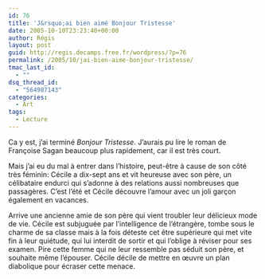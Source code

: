 ```yaml
---
id: 76
title: 'J&rsquo;ai bien aimé Bonjour Tristesse'
date: 2005-10-10T23:23:40+00:00
author: Régis
layout: post
guid: http://regis.decamps.free.fr/wordpress/?p=76
permalink: /2005/10/jai-bien-aime-bonjour-tristesse/
tmac_last_id:
  - ""
dsq_thread_id:
  - "564987143"
categories:
  - Art
tags:
  - Lecture
---
```

Ca y est, j&rsquo;ai terminé _Bonjour Tristesse_. J&rsquo;aurais pu lire le roman de Françoise Sagan beaucoup plus rapidement, car il est très court.

Mais j&rsquo;ai eu du mal à entrer dans l&rsquo;histoire, peut-être à cause de son côté très féminin: Cécile a dix-sept ans et vit heureuse avec son père, un célibataire endurci qui s&rsquo;adonne à des relations aussi nombreuses que passagères. C&rsquo;est l&rsquo;été et Cécile découvre l&rsquo;amour avec un joli garçon également en vacances.

Arrive une ancienne amie de son père qui vient troubler leur délicieux mode de vie. Cécile est subjuguée par l&rsquo;intelligence de l&rsquo;étrangère, tombe sous le charme de sa classe mais à la fois déteste cet être supérieure qui met vite fin à leur quiétude, qui lui interdit de sortir et qui l&rsquo;oblige à réviser pour ses examen. Pire cette femme qui ne leur ressemble pas séduit son père, et souhaite même l&rsquo;épouser. Cécile décile de mettre en œuvre un plan diabolique pour écraser cette menace.